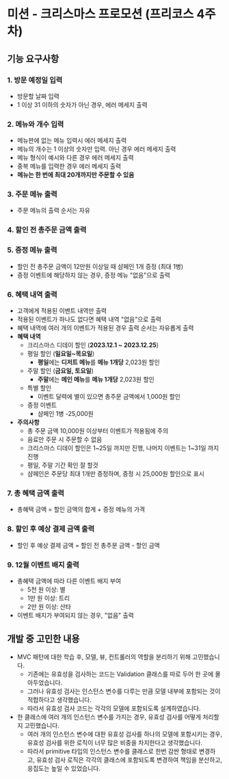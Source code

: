 # 미션 - 크리스마스 프로모션 (프리코스 4주차)
## 기능 요구사항
### 1. 방문 예정일 입력
- 방문할 날짜 입력
- 1 이상 31 이하의 숫자가 아닌 경우, 에러 메세지 출력

### 2. 메뉴와 개수 입력
- 메뉴판에 없는 메뉴 입력시 에러 메세지 출력
- 메뉴의 개수는 1 이상의 숫자만 입력. 아닌 경우 에러 메세지 출력
- 메뉴 형식이 예시와 다른 경우 에러 메세지 출력
- 중복 메뉴를 입력한 경우 에러 메세지 출력
- **메뉴는 한 번에 최대 20개까지만 주문할 수 있음**

### 3. 주문 메뉴 출력
- 주문 메뉴의 출력 순서는 자유

### 4. 할인 전 총주문 금액 출력

### 5. 증정 메뉴 출력
- 할인 전 총주문 금액이 12만원 이상일 때 샴페인 1개 증정 (최대 1병)
- 증정 이벤트에 해당하지 않는 경우, 증정 메뉴 "없음"으로 출력

### 6. 혜택 내역 출력
- 고객에게 적용된 이벤트 내역만 출력
- 적용된 이벤트가 하나도 없다면 혜택 내역 "없음"으로 출력
- 혜택 내역에 여러 개의 이벤트가 적용된 경우 출력 순서는 자유롭게 출력
- **혜택 내역**
  - 크리스마스 디데이 할인 (**2023.12.1 ~ 2023.12.25**)
  - 평일 할인 (**일요일~목요일**)
    - **평일**에는 **디저트 메뉴**를 **메뉴 1개당** 2,023원 할인
  - 주말 할인 (**금요일, 토요일**)
    - **주말**에는 **메인 메뉴**를 **메뉴 1개당** 2,023원 할인
  - 특별 할인
    - 이벤트 달력에 별이 있으면 총주문 금액에서 1,000원 할인
  - 증정 이벤트 
    - 샴페인 1병 -25,000원
- **주의사항**
  - 총 주문 금액 10,000원 이상부터 이벤트가 적용됨에 주의
  - 음료만 주문 시 주문할 수 없음
  - 크리스마스 디데이 할인은 1~25일 까지만 진행, 나머지 이벤트는 1~31일 까지 진행
  - 평일, 주말 기간 확인 잘 할것
  - 샴페인은 주문당 최대 1개만 증정하며, 증정 시 25,000원 할인으로 표시

### 7. 총 혜택 금액 출력
- 총혜택 금액 = 할인 금액의 합계 + 증정 메뉴의 가격

### 8. 할인 후 예상 결제 금액 출력
- 할인 후 예상 결제 금액 = 할인 전 총주문 금액 - 할인 금액

### 9. 12월 이벤트 배지 출력
- 총혜택 금액에 따라 다른 이벤트 배지 부여
  - 5천 원 이상: 별
  - 1만 원 이상: 트리
  - 2만 원 이상: 산타
- 이벤트 배지가 부여되지 않는 경우, "없음" 출력

## 개발 중 고민한 내용
- MVC 패턴에 대한 학습 후, 모델, 뷰, 컨트롤러의 역할을 분리하기 위해 고민했습니다. 
  - 기존에는 유효성을 검사하는 코드는 Validation 클래스를 따로 두어 한 곳에 몰아두었습니다.
  - 그러나 유효성 검사는 인스턴스 변수를 다루는 만큼 모델 내부에 포함되는 것이 적합하다고 생각했습니다.
  - 따라서 유효성 검사 코드는 각각의 모델에 포함되도록 설계하였습니다.
- 한 클래스에 여러 개의 인스턴스 변수를 가지는 경우, 유효성 검사를 어떻게 처리할지 고민했습니다.
  - 여러 개의 인스턴스 변수에 대한 유효성 검사를 하나의 모델에 포함시키는 경우, 유효성 검사를 위한 로직이 너무 많은 비중을 차지한다고 생각했습니다.
  - 따라서 primitive 타입의 인스턴스 변수를 클래스로 한번 감싼 형태로 변경하고, 유효성 검사 로직은 각각의 클래스에 포함되도록 변경하여 책임을 분산하고, 응집도는 높일 수 있었습니다. 